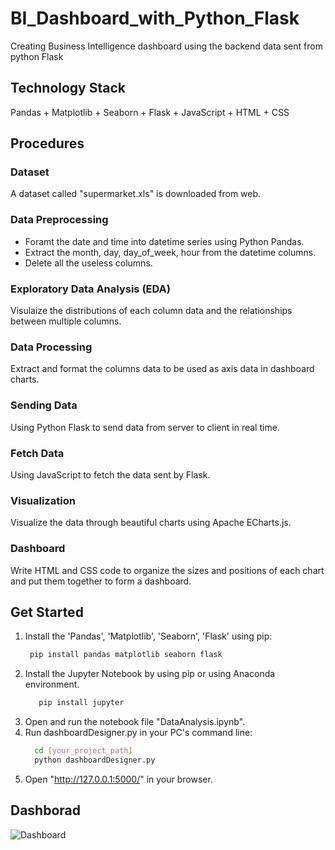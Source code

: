 # BI_Dashboard_with_Python_Flask
Creating Business Intelligence dashboard using the backend data sent from python Flask

## Technology Stack
Pandas + Matplotlib + Seaborn + Flask + JavaScript + HTML + CSS

## Procedures
### Dataset
A dataset called "supermarket.xls" is downloaded from web.

### Data Preprocessing
- Foramt the date and time into datetime series using Python Pandas.
- Extract the month, day, day_of_week, hour from the datetime columns.
- Delete all the useless columns.

### Exploratory Data Analysis (EDA)
Visulaize the distributions of each column data and the relationships between multiple columns.

### Data Processing
Extract and format the columns data to be used as axis data in dashboard charts.

### Sending Data
Using Python Flask to send data from server to client in real time.

### Fetch Data
Using JavaScript to fetch the data sent by Flask.

### Visualization
Visualize the data through beautiful charts using Apache ECharts.js.

### Dashboard
Write HTML and CSS code to organize the sizes and positions of each chart and put them together to form a dashboard.

## Get Started
1. Install the 'Pandas', 'Matplotlib', 'Seaborn', 'Flask' using pip:
   ```python
    pip install pandas matplotlib seaborn flask
   ```
2. Install the Jupyter Notebook by using pip or using Anaconda environment.
   ```python
      pip install jupyter
    ```
3. Open and run the notebook file "DataAnalysis.ipynb".
4. Run dashboardDesigner.py in your PC's command line:
    ```bash
      cd [your_project_path]
      python dashboardDesigner.py
    ```
6. Open "http://127.0.0.1:5000/" in your browser.

## Dashborad
![Dashboard](/data/dashboard.png)



